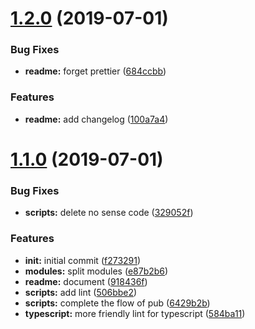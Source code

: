 # [1.2.0](https://github.com/Qymh/eslint-config-qymh/compare/v1.1.0...v1.2.0) (2019-07-01)


### Bug Fixes

* **readme:** forget prettier ([684ccbb](https://github.com/Qymh/eslint-config-qymh/commit/684ccbb))


### Features

* **readme:** add changelog ([100a7a4](https://github.com/Qymh/eslint-config-qymh/commit/100a7a4))



# [1.1.0](https://github.com/Qymh/eslint-config-qymh/compare/f273291...v1.1.0) (2019-07-01)


### Bug Fixes

* **scripts:** delete no sense code ([329052f](https://github.com/Qymh/eslint-config-qymh/commit/329052f))


### Features

* **init:** initial commit ([f273291](https://github.com/Qymh/eslint-config-qymh/commit/f273291))
* **modules:** split modules ([e87b2b6](https://github.com/Qymh/eslint-config-qymh/commit/e87b2b6))
* **readme:** document ([918436f](https://github.com/Qymh/eslint-config-qymh/commit/918436f))
* **scripts:** add lint ([506bbe2](https://github.com/Qymh/eslint-config-qymh/commit/506bbe2))
* **scripts:** complete the flow of pub ([6429b2b](https://github.com/Qymh/eslint-config-qymh/commit/6429b2b))
* **typescript:** more friendly lint for typescript ([584ba11](https://github.com/Qymh/eslint-config-qymh/commit/584ba11))


